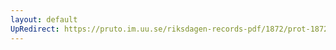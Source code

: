 ```yaml
---
layout: default
UpRedirect: https://pruto.im.uu.se/riksdagen-records-pdf/1872/prot-1872--fk--424.pdf
---
```

